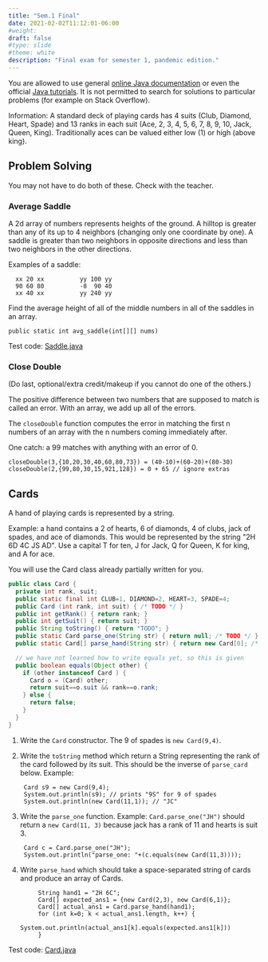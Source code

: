 ```yaml
---
title: "Sem.1 Final"
date: 2021-02-02T11:12:01-06:00
#weight: 
draft: false
#type: slide
#theme: white
description: "Final exam for semester 1, pandemic edition."
---
```


You are allowed to use general [online Java
documentation](https://docs.oracle.com/javase/8/docs/api/) or even the
official [Java tutorials](https://docs.oracle.com/javase/tutorial/).
It is not permitted to search for solutions to particular problems
(for example on Stack Overflow).

Information: A standard deck of playing cards has 4 suits (Club, Diamond, Heart,
Spade) and 13 ranks in each suit (Ace, 2, 3, 4, 5, 6, 7, 8, 9, 10, Jack,
Queen, King). Traditionally aces can be valued either low (1) or high
(above king). 

## Problem Solving

You  may not have to do both of these. Check with the teacher.

### Average Saddle

A 2d array of numbers represents heights of the ground. A hilltop is
greater than any of its up to 4 neighbors (changing only one coordinate
by one). A saddle is greater than two neighbors in opposite directions
and less than two neighbors in the other directions.

Examples of a saddle:

      xx 20 xx          yy 100 yy
      90 60 80          -8  90 40
      xx 40 xx          yy 240 yy 

Find the average height of all of the middle numbers in all of the saddles in an array.

    public static int avg_saddle(int[][] nums)

Test code: [Saddle.java](Saddle.txt)

### Close Double

(Do last, optional/extra credit/makeup if you cannot do one of the
others.)

The positive difference between two numbers that are supposed to match
is called an error. With an array, we add up all of the errors.

The `closeDouble` function computes the error in matching the first n
numbers of an array with the n numbers coming immediately after.

One catch: a 99 matches with anything with an error of 0.

    closeDouble(3,{10,20,30,40,60,80,73}) = (40-10)+(60-20)+(80-30)
    closeDouble(2,{99,80,30,15,921,128}) = 0 + 65 // ignore extras

      
## Cards

A hand of playing cards is represented by a string. 

Example: a hand contains a 2 of hearts, 6 of diamonds, 4 of clubs,
jack of spades, and ace of diamonds. This would be represented by the
string "2H 6D 4C JS AD". Use a capital T for ten, J for Jack, Q for
Queen, K for king, and A for ace.

You will use the Card class already partially written for you.

```java
public class Card {
  private int rank, suit;
  public static final int CLUB=1, DIAMOND=2, HEART=3, SPADE=4;
  public Card (int rank, int suit) { /* TODO */ }
  public int getRank() { return rank; }
  public int getSuit() { return suit; }
  public String toString() { return "TODO"; }
  public static Card parse_one(String str) { return null; /* TODO */ }
  public static Card[] parse_hand(String str) { return new Card[0]; /* TODO */ }

  // we have not learned how to write equals yet, so this is given
  public boolean equals(Object other) {
    if (other instanceof Card ) {
      Card o = (Card) other; 
      return suit==o.suit && rank==o.rank;
    } else {
      return false;
    }
  }
}
```

1. Write the `Card` constructor.  The 9 of spades is `new Card(9,4)`.

2. Write the `toString` method which return a String representing the
   rank of the card followed by its suit. This should be the inverse
   of `parse_card` below. Example:

        Card s9 = new Card(9,4);
        System.out.println(s9); // prints "9S" for 9 of spades
        System.out.println(new Card(11,1)); // "JC"
   
3. Write the `parse_one` function. Example: `Card.parse_one("JH")`
    should return a `new Card(11, 3)` because jack has a rank of 11
    and hearts is suit 3.
    
        Card c = Card.parse_one("JH");
        System.out.println("parse_one: "+(c.equals(new Card(11,3))));
    
4. Write `parse_hand` which should take a space-separated string of
   cards and produce an array of Cards.

            String hand1 = "2H 6C";
            Card[] expected_ans1 = {new Card(2,3), new Card(6,1)};
            Card[] actual_ans1 = Card.parse_hand(hand1);
            for (int k=0; k < actual_ans1.length, k++) {
                System.out.println(actual_ans1[k].equals(expected.ans1[k]))
            }



Test code: [Card.java](Card.txt)
